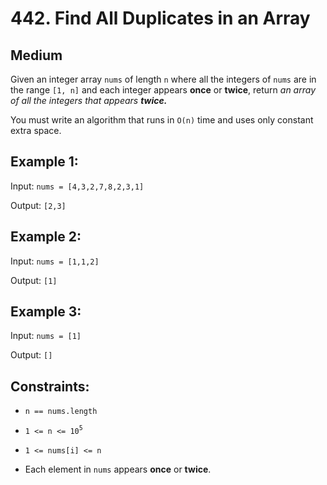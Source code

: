 # 442. Find All Duplicates in an Array

## Medium

Given an integer array `nums` of length `n` where all the integers of `nums` are in the range `[1, n]` and each integer appears **once** or **twice**, return _an array of all the integers that appears **twice.**_

You must write an algorithm that runs in `O(n)` time and uses only constant extra space.

## Example 1:

Input: `nums = [4,3,2,7,8,2,3,1]`

Output: `[2,3]`

## Example 2:

Input: `nums = [1,1,2]`

Output: `[1]`

## Example 3:

Input: `nums = [1]`

Output: `[]`

## Constraints:

- `n == nums.length`

- `1 <= n <= 10`<sup>`5`</sup>

- `1 <= nums[i] <= n`

- Each element in `nums` appears **once** or **twice**.
